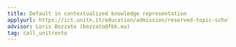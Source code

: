 ```yaml
---
title: Default in contextualized knowledge representation  
applyurl: https://ict.unitn.it/education/admission/reserved-topic-scholarships
advisor: Loris Bozzato (bozzato@fbk.eu)   
tag: call_unitrento 
---
```

